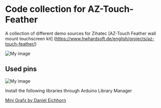# Code collection for AZ-Touch-Feather
A collection of different demo sources for Zihatec [AZ-Touch Feather wall mount touchscreen kit] (https://www.hwhardsoft.de/english/projects/az-touch-feather/)

![My image](https://user-images.githubusercontent.com/3049858/93122689-3ff27300-f6c7-11ea-8985-9fe069cd710f.jpg)


## Used pins

![My image](https://user-images.githubusercontent.com/3049858/93122689-3ff27300-f6c7-11ea-8985-9fe069cd710f.jpg)




Install the following libraries through Arduino Library Manager

[Mini Grafx by Daniel Eichhorn](https://github.com/ThingPulse/minigrafx)
